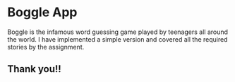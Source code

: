 # Boggle App

Boggle is the infamous word guessing game played by teenagers all around the world. I have implemented a simple version and covered all the required stories by the assignment.
## Thank you!!
